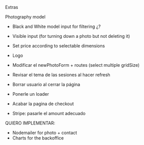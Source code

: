 Extras

Photography model

- Black and White model input for filtering ¿?
- Visible input (for turning down a photo but not deleting it)

- Set price according to selectable dimensions



- Logo
- Modificar el newPhotoForm + routes (select multiple gridSize)
- Revisar el tema de las sesiones al hacer refresh
- Borrar usuario al cerrar la página
- Ponerle un loader

- Acabar la pagina de checkout
- Stripe: pasarle el amount adecuado





QUIERO IMPLEMENTAR:
- Nodemailer for photo + contact 
- Charts for the backoffice